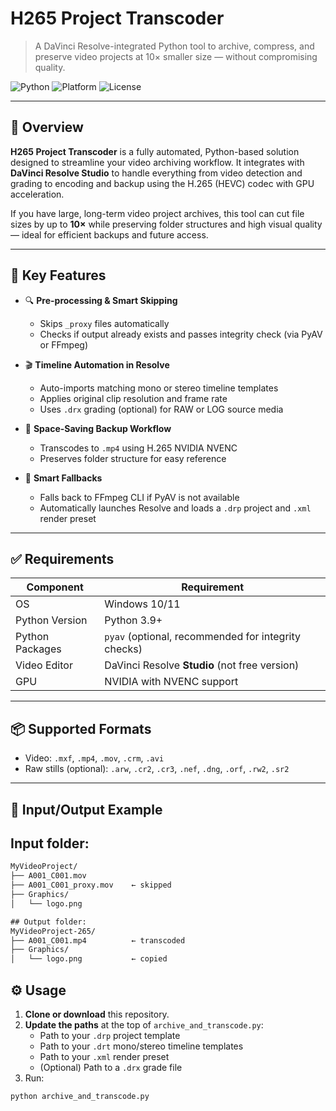 # H265 Project Transcoder

> A DaVinci Resolve-integrated Python tool to archive, compress, and preserve video projects at 10× smaller size — without compromising quality.

![Python](https://img.shields.io/badge/python-3.9-blue)
![Platform](https://img.shields.io/badge/platform-Windows-lightgrey)
![License](https://img.shields.io/badge/license-MIT-green)

---

## 🎯 Overview

**H265 Project Transcoder** is a fully automated, Python-based solution designed to streamline your video archiving workflow. It integrates with **DaVinci Resolve Studio** to handle everything from video detection and grading to encoding and backup using the H.265 (HEVC) codec with GPU acceleration.

If you have large, long-term video project archives, this tool can cut file sizes by up to **10×** while preserving folder structures and high visual quality — ideal for efficient backups and future access.

---

## 🧩 Key Features

- 🔍 **Pre-processing & Smart Skipping**
  - Skips `_proxy` files automatically
  - Checks if output already exists and passes integrity check (via PyAV or FFmpeg)

- 🎬 **Timeline Automation in Resolve**
  - Auto-imports matching mono or stereo timeline templates
  - Applies original clip resolution and frame rate
  - Uses `.drx` grading (optional) for RAW or LOG source media

- 💾 **Space-Saving Backup Workflow**
  - Transcodes to `.mp4` using H.265 NVIDIA NVENC
  - Preserves folder structure for easy reference

- 🧠 **Smart Fallbacks**
  - Falls back to FFmpeg CLI if PyAV is not available
  - Automatically launches Resolve and loads a `.drp` project and `.xml` render preset

---

## ✅ Requirements

| Component               | Requirement                                         |
|------------------------|-----------------------------------------------------|
| OS                     | Windows 10/11                                       |
| Python Version         | Python 3.9+                                         |
| Python Packages        | `pyav` (optional, recommended for integrity checks) |
| Video Editor           | DaVinci Resolve **Studio** (not free version)       |
| GPU                    | NVIDIA with NVENC support                           |

---

## 📦 Supported Formats

- Video: `.mxf`, `.mp4`, `.mov`, `.crm`, `.avi`
- Raw stills (optional): `.arw`, `.cr2`, `.cr3`, `.nef`, `.dng`, `.orf`, `.rw2`, `.sr2`

---

## 📁 Input/Output Example


## Input folder:

```txt
MyVideoProject/
├── A001_C001.mov
├── A001_C001_proxy.mov    ← skipped
├── Graphics/
│   └── logo.png

## Output folder:
MyVideoProject-265/
├── A001_C001.mp4          ← transcoded
├── Graphics/
│   └── logo.png           ← copied

```

## ⚙️ Usage

1. **Clone or download** this repository.
2. **Update the paths** at the top of `archive_and_transcode.py`:
   - Path to your `.drp` project template
   - Path to your `.drt` mono/stereo timeline templates
   - Path to your `.xml` render preset
   - (Optional) Path to a `.drx` grade file
3. Run:

```bash
python archive_and_transcode.py




